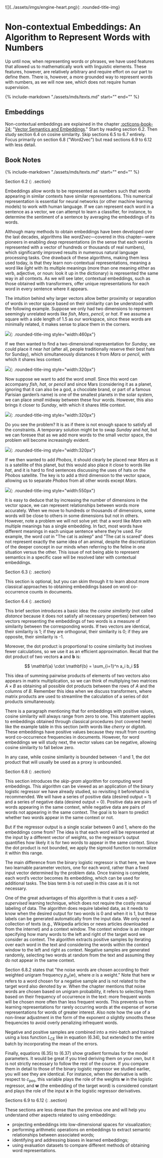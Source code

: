 
<div class="content-2columns" markdown>
![](../assets/imgs/engine-heart.png){: .rounded-title-img}

# Non-contextual Embeddings: An Algorithm to Represent Words with Numbers
</div>

Up until now, when representing words or phrases, we have used features that allowed us to mathematically work with linguistic elements. These features, however, are relatively arbitrary and require effort on our part to define them. There is, however, a more grounded way to represent words with numbers, as we will now see, which does not require human supervision.

{%
   include-markdown "./assets/mds/texts.md"
   start="<!--nota-inicial-start-->"
   end="<!--nota-inicial-end-->"
%}

## Embeddings

Non-contextual embeddings are explained in the chapter [:octicons-book-24:][embeddings] "[Vector Semantics and Embeddings][embeddings]." Start by reading section 6.2. Then study section 6.4 on cosine similarity. Skip sections 6.5 to 6.7 entirely. Focus primarily on section 6.8 ("Word2vec") but read sections 6.9 to 6.12 with less detail.

[embeddings]: https://web.archive.org/web/20221218211150/https://web.stanford.edu/~jurafsky/slp3/6.pdf

## Book Notes

{%
   include-markdown "./assets/mds/texts.md"
   start="<!--recomendable-start-->"
   end="<!--recomendable-end-->"
%}

Section 6.2
{: .section}

Embeddings allow words to be represented as numbers such that words appearing in similar contexts have similar representations. This numerical representation is essential for neural networks (or other machine learning models) to work with human language. If we can represent each word in a sentence as a vector, we can attempt to learn a classifier, for instance, to determine the sentiment of a sentence by averaging the embeddings of its words.

Although many methods to obtain embeddings have been developed over the last decades, algorithms like *word2vec*—covered in this chapter—were pioneers in enabling *deep* representations (in the sense that each word is represented with a vector of hundreds or thousands of real numbers), which significantly improved results in numerous natural language processing tasks. One drawback of these algorithms, making them less used today, is that they learn non-contextual representations, meaning a word like *light* with its multiple meanings (more than one meaning either as verb, adjective, or noun: look it up in the dictionary) is represented the same way in all contexts. As we will see later, contextual embeddings, such as those obtained with transformers, offer unique representations for each word in every sentence where it appears.

The intuition behind why larger vectors allow better proximity or separation of words in vector space based on their similarity can be understood with the following example. Suppose we only had two dimensions to represent seemingly unrelated words like *fish*, *Mars*, *pencil*, or *hat*. If we assume a square with a side length of 1.5 as our workspace, since these words are minimally related, it makes sense to place them in the corners.

![](../assets/imgs/embeddings-sq-1.png){: .rounded-title-img style="width:460px"} 

If we then wanted to find a two-dimensional representation for *Sunday*, we could place it near *hat* (after all, people traditionally reserve their best hats for Sunday), which simultaneously distances it from *Mars* or *pencil*, with which it shares less context.

![](../assets/imgs/embeddings-sq-2.png){: .rounded-title-img style="width:320px"} 

Now suppose we want to add the word *small*. Since this word can accompany *fish*, *hat*, or *pencil* and since Mars (considering it as a planet, ignoring that it can also be a god, a chocolate brand, or part of a famous Parisian garden’s name) is one of the smallest planets in the solar system, we can place *small* midway between these four words. However, this also brings it closer to *Sunday*, with which it shares little context.

![](../assets/imgs/embeddings-sq-3.png){: .rounded-title-img style="width:320px"} 

Do you see the problem? It is as if there is not enough space to satisfy all the constraints. A temporary solution might be to swap *Sunday* and *hat*, but we can foresee that as we add more words to the small vector space, the problem will become increasingly evident.

![](../assets/imgs/embeddings-sq-4.png){: .rounded-title-img style="width:320px"} 

If we then wanted to add *Phobos*, it should clearly be placed near *Mars* as it is a satellite of this planet, but this would also place it close to words like *hat*, and it is hard to find sentences discussing the uses of hats on the Phobos satellite. The key is to add a third dimension to the vector space, allowing us to separate *Phobos* from all other words except *Mars*.

![](../assets/imgs/embeddings-sq-5.png){: .rounded-title-img style="width:550px"} 

It is easy to deduce that by increasing the number of dimensions in the vector space, we can represent relationships between words more accurately. When we move to hundreds or thousands of dimensions, some words will be close to others in some dimensions but not in others. However, note a problem we will not solve yet: that a word like *Mars* with multiple meanings has a single embedding. In fact, most words have different meanings in each unique sentence where they’re used. For example, the word *cat* in "The cat is asleep" and "The cat is scared" does not represent exactly the same idea of an animal, despite the discretization of the deeper concept in our minds when referring to the feline in one situation versus the other. This issue of not being able to represent semantics in a specific case will be resolved later with contextual embeddings.

Section 6.3
{: .section}

This section is optional, but you can skim through it to learn about more classical approaches to obtaining embeddings based on word co-occurrence counts in documents.

Section 6.4
{: .section}

This brief section introduces a basic idea: the *cosine similarity* (not called *distance* because it does not satisfy all necessary properties) between two vectors representing the embeddings of two words is a measure of similarity between the corresponding words. If two vectors are identical, their similarity is 1; if they are orthogonal, their similarity is 0; if they are opposite, their similarity is -1.

Moreover, the dot product is proportional to cosine similarity but involves fewer calculations, so we use it as an efficient approximation. Recall that the dot product of two vectors $\mathbf{a}$ and $\mathbf{b}$ is:

$$
\mathbf{a} \cdot \mathbf{b} = \sum_{i=1}^n a_i b_i
$$

This idea of summing pairwise products of elements of two vectors also appears in matrix multiplication, so we can think of multiplying two matrices $A \times B$ as obtaining all possible dot products between the rows of $A$ and the columns of $B$. Remember this idea when we discuss transformers, where matrix products are used to streamline the calculation of a series of dot products simultaneously.

There is a paragraph mentioning that for embeddings with positive values, cosine similarity will always range from zero to one. This statement applies to embeddings obtained through classical procedures (not covered here) like the example table in this section (with words like *cherry* or *digital*). These embeddings have positive values because they result from counting word co-occurrence frequencies in documents. However, for word embeddings we will study next, the vector values can be negative, allowing cosine similarity to fall below zero.

In any case, while cosine similarity is bounded between -1 and 1, the dot product that will usually be used as a proxy is unbounded.

Section 6.8
{: .section}

This section introduces the *skip-gram* algorithm for computing word embeddings. This algorithm can be viewed as an application of the binary logistic regressor we have already studied, so revisiting it beforehand is recommended. We will have a series of positive data (desired output = 1) and a series of negative data (desired output = 0). Positive data are pairs of words appearing in the same context, while negative data are pairs of words not appearing in the same context. The goal is to learn to predict whether two words appear in the same context or not. 

But if the regressor output is a single scalar between 0 and 1, where do the embeddings come from? The idea is that each word will be represented at the input by a different vector of weights, so the regressor’s output quantifies how likely it is for two words to appear in the same context. Since the dot product is not bounded, we apply the sigmoid function to normalize it within this range.

The main difference from the binary logistic regressor is that here, we have two learnable parameter vectors, one for each word, rather than a fixed input vector determined by the problem data. Once training is complete, each word’s vector becomes its embedding, which can be used for additional tasks. The bias term $b$ is not used in this case as it is not necessary.

One of the great advantages of this algorithm is that it uses a *self-supervised* learning technique, which does not require the costly manual labeling of data. The algorithm does require labeled data, as it needs to know when the desired output for two words is 0 and when it is 1, but these labels can be generated automatically from the input data. We only need a collection of texts (e.g., Wikipedia articles or news articles downloaded from the internet) and a context window. The context window is an integer specifying how many words to the left and right of the target word we consider as context. The algorithm extracts positive samples by iterating over each word in the text and considering the words within the context window to the left and right as context. Negative samples are generated randomly, selecting two words at random from the text and assuming they do not appear in the same context.

Section 6.8.2 states that "the noise words are chosen according to their weighted unigram frequency $p_α(w)$, where $α$ is a weight." Note that here $w$ refers to a word chosen for a negative sample and is not related to the target word also denoted by $w$. When the chapter mentions that noise words are chosen based on unigram probability, it refers to selecting them based on their frequency of occurrence in the text: more frequent words will be chosen more often than less frequent words. This prevents us from learning representations for rarely occurring words at the expense of worse representations for words of greater interest. Also note how the use of a non-linear adjustment in the form of the exponent $\alpha$ slightly smooths these frequencies to avoid overly penalizing infrequent words.

Negative and positive samples are combined into a mini-batch and trained using a loss function $L_{\mathrm{CE}}$ like in equation (6.34), but extended to the entire batch by incorporating the mean of the errors.

Finally, equations (6.35) to (6.37) show gradient formulas for the model parameters. It would be great if you tried deriving them on your own, but it is not strictly necessary to follow the rest of the course. If you compare them in detail to those of the binary logistic regressor we studied earlier, you will see they are identical. For instance, when the derivative is with respect to $c_{\mathrm{pos}}$, this variable plays the role of the weights $\mathbf{w}$ in the logistic regressor, and $\mathbf{w}$ (the embedding of the target word) is considered constant and plays the role of the input $\mathbf{x}$ in the logistic regressor derivatives.

Sections 6.9 to 6.12
{: .section}

These sections are less dense than the previous one and will help you understand other aspects related to using embeddings:

- projecting embeddings into low-dimensional spaces for visualization;
- performing arithmetic operations on embeddings to extract semantic relationships between associated words;
- identifying and addressing biases in learned embeddings;
- using evaluation datasets to compare different methods of obtaining word representations.
